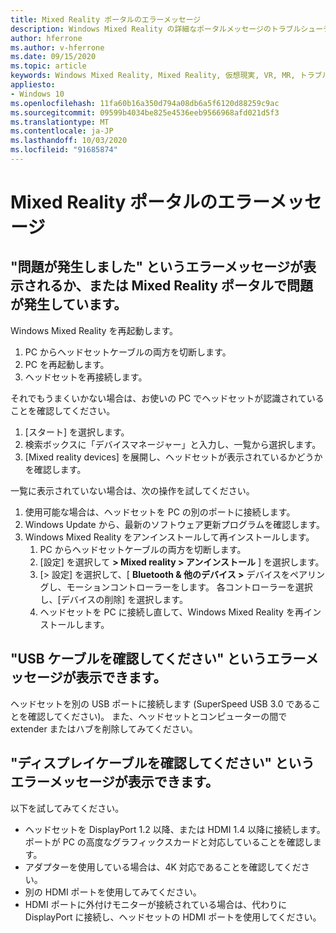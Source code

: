 ```yaml
---
title: Mixed Reality ポータルのエラーメッセージ
description: Windows Mixed Reality の詳細なポータルメッセージのトラブルシューティングは、標準のコンシューマーサポートドキュメントを超えています。
author: hferrone
ms.author: v-hferrone
ms.date: 09/15/2020
ms.topic: article
keywords: Windows Mixed Reality, Mixed Reality, 仮想現実, VR, MR, トラブルシューティング, エラー, ヘルプ, サポート, Mixed Reality ポータル
appliesto:
- Windows 10
ms.openlocfilehash: 11fa60b16a350d794a08db6a5f6120d88259c9ac
ms.sourcegitcommit: 09599b4034be825e4536eeb9566968afd021d5f3
ms.translationtype: MT
ms.contentlocale: ja-JP
ms.lasthandoff: 10/03/2020
ms.locfileid: "91685874"
---
```

# <a name="mixed-reality-portal-error-messages"></a>Mixed Reality ポータルのエラーメッセージ

## <a name="i-got-a-something-went-wrong-error-message-or-im-having-problems-in-the-mixed-reality-portal"></a>"問題が発生しました" というエラーメッセージが表示されるか、または Mixed Reality ポータルで問題が発生しています。

Windows Mixed Reality を再起動します。
1. PC からヘッドセットケーブルの両方を切断します。
2. PC を再起動します。
3. ヘッドセットを再接続します。

それでもうまくいかない場合は、お使いの PC でヘッドセットが認識されていることを確認してください。
1. [スタート] を選択します。
2. 検索ボックスに「デバイスマネージャー」と入力し、一覧から選択します。 
3. [Mixed reality devices] を展開し、ヘッドセットが表示されているかどうかを確認します。 

一覧に表示されていない場合は、次の操作を試してください。
1. 使用可能な場合は、ヘッドセットを PC の別のポートに接続します。
2. Windows Update から、最新のソフトウェア更新プログラムを確認します。
3. Windows Mixed Reality をアンインストールして再インストールします。
    1. PC からヘッドセットケーブルの両方を切断します。
    2. [設定] を選択して **> Mixed reality > アンインストール** ] を選択します。
    3. [> 設定] を選択して、[ **Bluetooth & 他のデバイス >** デバイスをペアリングし、モーションコントローラーをします。 各コントローラーを選択し、[デバイスの削除] を選択します。
    4. ヘッドセットを PC に接続し直して、Windows Mixed Reality を再インストールします。
    
## <a name="im-getting-a-check-your-usb-cable-error-message"></a>"USB ケーブルを確認してください" というエラーメッセージが表示できます。

ヘッドセットを別の USB ポートに接続します (SuperSpeed USB 3.0 であることを確認してください)。 また、ヘッドセットとコンピューターの間で extender またはハブを削除してみてください。

## <a name="im-getting-a-check-your-display-cable-error-message"></a>"ディスプレイケーブルを確認してください" というエラーメッセージが表示できます。

以下を試してみてください。
* ヘッドセットを DisplayPort 1.2 以降、または HDMI 1.4 以降に接続します。 ポートが PC の高度なグラフィックスカードと対応していることを確認します。
* アダプターを使用している場合は、4K 対応であることを確認してください。
* 別の HDMI ポートを使用してみてください。
* HDMI ポートに外付けモニターが接続されている場合は、代わりに DisplayPort に接続し、ヘッドセットの HDMI ポートを使用してください。
